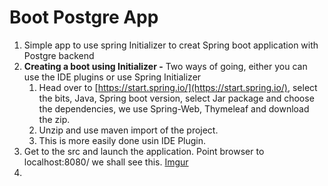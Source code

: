 # Boot Postgre App

1. Simple app to use spring Initializer to creat Spring boot application with Postgre backend
2. **Creating a boot using Initializer -**  Two ways of going, either you can use the IDE plugins or use Spring Initializer
	1. Head over to [https://start.spring.io/](https://start.spring.io/), select the bits, Java, Spring boot version, select Jar package and choose the dependencies, we use Spring-Web, Thymeleaf and download the zip.  
	2. Unzip and use maven import of the project. 
	3. This is more easily done usin IDE Plugin. 
3. Get to the src and launch the application. Point browser to 
localhost:8080/ we shall see this. 
[Imgur](https://i.imgur.com/rmaQeHP.png)
5. 
<!--stackedit_data:
eyJoaXN0b3J5IjpbLTIwNzIzODg4OTMsMTI4Nzg5MzM5OSwtNz
QwNzg5NTk3LC0xNDI0MTA2NDg3LC0xNDYzNzMyOTg5LDc3Mzky
NDYyMywyMDU1Njk3NjUyXX0=
-->